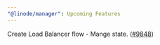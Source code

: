 ```yaml
---
"@linode/manager": Upcoming Features
---
```


Create Load Balancer flow - Mange state. ([#9848](https://github.com/linode/manager/pull/9848))

